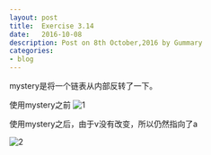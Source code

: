 ```yaml
---
layout: post
title:  Exercise 3.14
date:   2016-10-08
description: Post on 8th October,2016 by Gummary
categories:
- blog
---
```


mystery是将一个链表从内部反转了一下。

使用mystery之前
![1](http://i.imgur.com/seGBZAK.png)

使用mystery之后，由于v没有改变，所以仍然指向了a

![2](http://i.imgur.com/7G6Ig3J.png)